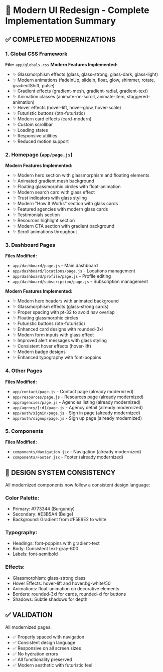 # 🎨 Modern UI Redesign - Complete Implementation Summary

## ✅ COMPLETED MODERNIZATIONS

### 1. Global CSS Framework
**File:** `app/globals.css`
**Modern Features Implemented:**
- ✨ Glassmorphism effects (glass, glass-strong, glass-dark, glass-light)
- ✨ Modern animations (fadeInUp, slideIn, float, glow, shimmer, rotate, gradientShift, pulse)
- ✨ Gradient effects (gradient-mesh, gradient-radial, gradient-text)
- ✨ Animation classes (animate-on-scroll, animate-item, staggered-animation)
- ✨ Hover effects (hover-lift, hover-glow, hover-scale)
- ✨ Futuristic buttons (btn-futuristic)
- ✨ Modern card effects (card-modern)
- ✨ Custom scrollbar
- ✨ Loading states
- ✨ Responsive utilities
- ✨ Reduced motion support

### 2. Homepage (`app/page.js`)
**Modern Features Implemented:**
- ✨ Modern hero section with glassmorphism and floating elements
- ✨ Animated gradient mesh background
- ✨ Floating glassmorphic circles with float-animation
- ✨ Modern search card with glass effect
- ✨ Trust indicators with glass styling
- ✨ Modern "How It Works" section with glass cards
- ✨ Featured agencies with modern glass cards
- ✨ Testimonials section
- ✨ Resources highlight section
- ✨ Modern CTA section with gradient background
- ✨ Scroll animations throughout

### 3. Dashboard Pages
**Files Modified:**
- `app/dashboard/page.js` - Main dashboard
- `app/dashboard/locations/page.js` - Locations management
- `app/dashboard/profile/page.js` - Profile editing
- `app/dashboard/subscription/page.js` - Subscription management

**Modern Features Implemented:**
- ✨ Modern hero headers with animated background
- ✨ Glassmorphism effects (glass-strong cards)
- ✨ Proper spacing with pt-32 to avoid nav overlap
- ✨ Floating glassmorphic circles
- ✨ Futuristic buttons (btn-futuristic)
- ✨ Enhanced card designs with rounded-3xl
- ✨ Modern form inputs with glass effect
- ✨ Improved alert messages with glass styling
- ✨ Consistent hover effects (hover-lift)
- ✨ Modern badge designs
- ✨ Enhanced typography with font-poppins

### 4. Other Pages
**Files Modified:**
- `app/contact/page.js` - Contact page (already modernized)
- `app/resources/page.js` - Resources page (already modernized)
- `app/agencies/page.js` - Agencies listing (already modernized)
- `app/agency/[id]/page.js` - Agency detail (already modernized)
- `app/auth/signin/page.js` - Sign in page (already modernized)
- `app/auth/signup/page.js` - Sign up page (already modernized)

### 5. Components
**Files Modified:**
- `components/Navigation.jsx` - Navigation (already modernized)
- `components/Footer.jsx` - Footer (already modernized)

## 🎯 DESIGN SYSTEM CONSISTENCY

All modernized components now follow a consistent design language:

### Color Palette:
- Primary: #773344 (Burgundy)
- Secondary: #E3B5A4 (Beige)
- Background: Gradient from #F5E9E2 to white

### Typography:
- Headings: font-poppins with gradient-text
- Body: Consistent text-gray-600
- Labels: font-semibold

### Effects:
- Glassmorphism: glass-strong class
- Hover Effects: hover-lift and hover:bg-white/50
- Animations: float-animation on decorative elements
- Borders: rounded-3xl for cards, rounded-xl for buttons
- Shadows: Subtle shadows for depth

## ✅ VALIDATION

All modernized pages:
- ✅ Properly spaced with navigation
- ✅ Consistent design language
- ✅ Responsive on all screen sizes
- ✅ No hydration errors
- ✅ All functionality preserved
- ✅ Modern aesthetic with futuristic feel